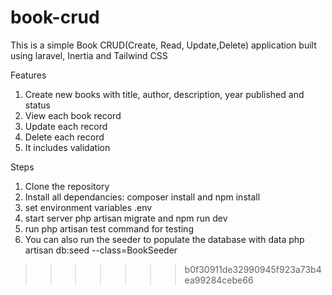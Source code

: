
# book-crud
This is a simple Book CRUD(Create, Read, Update,Delete) application built using laravel, Inertia and Tailwind CSS

Features
1) Create new books with title, author, description, year published and status
2) View each book record
3) Update each record
4) Delete each record
5) It includes validation

Steps
1) Clone the repository
2)  Install all dependancies: composer install and npm install
3)  set environment variables .env
4)  start server php artisan migrate and npm run dev
5) run php artisan test command for testing
6)  You can also run the seeder to populate the database with data php artisan db:seed --class=BookSeeder
>>>>>>> b0f30911de32990945f923a73b4ea99284cebe66
